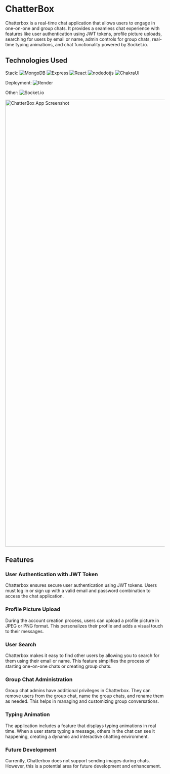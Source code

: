 # ChatterBox

Chatterbox is a real-time chat application that allows users to engage in one-on-one and group chats. It provides a seamless chat experience with features like user authentication using JWT tokens, profile picture uploads, searching for users by email or name, admin controls for group chats, real-time typing animations, and chat functionality powered by Socket.io.

## Technologies Used
Stack:
![MongoDB](https://img.shields.io/badge/MongoDB-47A248?style=for-the-badge&logo=mongodb&logoColor=white&style=for-the-badge)
![Express](https://img.shields.io/badge/Express.js-000000?style=for-the-badge&logo=express&logoColor=white&style=for-the-badge)
![React](https://img.shields.io/badge/React-20232A?style=for-the-badge&logo=react&logoColor=61DAFB&style=for-the-badge)
![nodedotjs](https://img.shields.io/badge/Node.js-339933?style=for-the-badge&logo=nodedotjs&logoColor=white&style=for-the-badge)
![ChakraUI](https://img.shields.io/badge/ChakraUI-chakraui?logo=chakraui&labelColor=white&color=teal)

Deployment:
![Render](https://img.shields.io/badge/Render-render?logo=render&logoColor=%2346E3B7&labelColor=grey&color=grey)

Other:
![Socket.io](https://img.shields.io/badge/Socket.io-socketdotio?logo=socketdotio&logoColor=%23010101&labelColor=white&color=black)

<img width="1406" alt="ChatterBox App Screenshot" src="https://github.com/nainoaktv/chatterbox/assets/105531873/df0e8e39-5638-4eab-be91-27cc5c3253e6">

## Features

### User Authentication with JWT Token

Chatterbox ensures secure user authentication using JWT tokens. Users must log in or sign up with a valid email and password combination to access the chat application.

### Profile Picture Upload

During the account creation process, users can upload a profile picture in JPEG or PNG format. This personalizes their profile and adds a visual touch to their messages.

### User Search

Chatterbox makes it easy to find other users by allowing you to search for them using their email or name. This feature simplifies the process of starting one-on-one chats or creating group chats.

### Group Chat Administration

Group chat admins have additional privileges in Chatterbox. They can remove users from the group chat, name the group chats, and rename them as needed. This helps in managing and customizing group conversations.

### Typing Animation

The application includes a feature that displays typing animations in real time. When a user starts typing a message, others in the chat can see it happening, creating a dynamic and interactive chatting environment.

### Future Development

Currently, Chatterbox does not support sending images during chats. However, this is a potential area for future development and enhancement.
